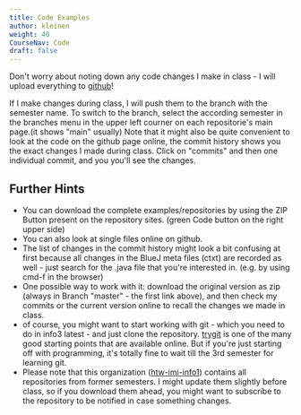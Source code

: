 ```yaml
---
title: Code Examples
author: kleinen
weight: 40
CourseNav: Code
draft: false
---
```



Don't worry about noting down any code changes I make in class - I will upload everything to [github](https://github.com/htw-imi-info1)!

If I make changes during class, I will push them to the branch with the semester name. 
To switch to the branch, select the according semester in the branches menu in the upper left courner on each repositorie's main page.(it shows "main" usually)
Note that it might also be quite convenient to look at the code on the github page online,
the commit history shows you the exact changes I made during class.
Click on "commits" and then one individual commit, and you you'll see the changes.

## Further Hints
* You can download the complete examples/repositories by using the ZIP Button present on the repository sites. (green Code button on the right upper side)
* You can also look at single files online on github.
* The list of changes in the commit history might look a bit confusing at first because all changes in the BlueJ meta files (ctxt) are recorded as well - just search for the .java file that you're interested in. (e.g. by using cmd-f in the browser)
* One possible way to work with it: download the original version as zip (always in Branch "master" - the first link above), and then check my commits or the current version online to recall the changes we made in class.
* of course, you might want to start working with git - which you need to do in info3 latest - and just clone the repository. [trygit](https://try.github.io/levels/1/challenges/1) is one of the many good starting points that are available online.
But if you're just starting off with programming, it's totally fine to wait till the 3rd semester for learning git.
* Please note that this organization ([htw-imi-info1](https://github.com/htw-imi-info1)) contains all repositories from former semesters. I might update them slightly before class, so if you download them ahead, you might want to subscribe to the repository to be notified in case something changes.
